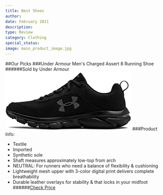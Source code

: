 ```yaml
---
title: Best Shoes
author:
date: February 2021
description:
type: Review
category: Clothing
special_status: 
image: main_product_image.jpg
---
```


##Our Picks
###Under Armour Men's Charged Assert 8 Running Shoe
######Sold by Under Armour
![Under Armour Men's Charged Assert 8 Running Shoe](./UnderArmo.jpeg)
###Product Info:

- Textile
- Imported
- Synthetic sole
- Shaft measures approximately low-top from arch
- NEUTRAL: For runners who need a balance of flexibility & cushioning
- Lightweight mesh upper with 3-color digital print delivers complete breathability
- Durable leather overlays for stability & that locks in your midfoot ######[Check Price](https://www.amazon.com/Under-Armour-Charged-Assert-Running/dp/B07G7X4DNS/ref=sr_1_1?dchild=1&keywords=shoes&qid=1613505752&sr=8-1)
